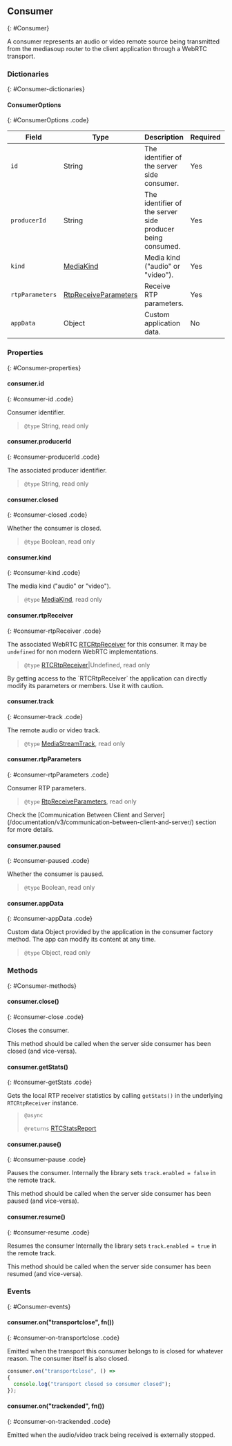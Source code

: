 ## Consumer
{: #Consumer}

<section markdown="1">

A consumer represents an audio or video remote source being transmitted from the mediasoup router to the client application through a WebRTC transport.

</section>


### Dictionaries
{: #Consumer-dictionaries}

<section markdown="1">

#### ConsumerOptions
{: #ConsumerOptions .code}

<div markdown="1" class="table-wrapper L3">

Field           | Type    | Description   | Required | Default
--------------- | ------- | ------------- | -------- | ---------
`id`            | String  | The identifier of the server side consumer. | Yes |
`producerId`    | String  | The identifier of the server side producer being consumed. | Yes |
`kind`          | [MediaKind](/documentation/v3/mediasoup/rtp-parameters-and-capabilities/#MediaKind) | Media kind ("audio" or "video"). | Yes |
`rtpParameters` | [RtpReceiveParameters](/documentation/v3/mediasoup/rtp-parameters-and-capabilities/#RtpReceiveParameters) | Receive RTP parameters. | Yes |
`appData`       | Object  | Custom application data. | No | `{ }`

</div>

</section>


### Properties
{: #Consumer-properties}

<section markdown="1">

#### consumer.id
{: #consumer-id .code}

Consumer identifier.

> `@type` String, read only

#### consumer.producerId
{: #consumer-producerId .code}

The associated producer identifier.

> `@type` String, read only

#### consumer.closed
{: #consumer-closed .code}

Whether the consumer is closed.

> `@type` Boolean, read only

#### consumer.kind
{: #consumer-kind .code}

The media kind ("audio" or "video").

> `@type` [MediaKind](/documentation/v3/mediasoup/rtp-parameters-and-capabilities/#MediaKind), read only

#### consumer.rtpReceiver
{: #consumer-rtpReceiver .code}

The associated WebRTC [RTCRtpReceiver](https://www.w3.org/TR/webrtc/#rtcrtpreceiver-interface) for this consumer. It may be `undefined` for non modern WebRTC implementations.

> `@type` [RTCRtpReceiver](https://www.w3.org/TR/webrtc/#rtcrtpreceiver-interface)\|Undefined, read only

<div markdown="1" class="note">
By getting access to the `RTCRtpReceiver` the application can directly modify its parameters or members. Use it with caution.
</div>

#### consumer.track
{: #consumer-track .code}

The remote audio or video track.

> `@type` [MediaStreamTrack](https://www.w3.org/TR/mediacapture-streams/#mediastreamtrack), read only

#### consumer.rtpParameters
{: #consumer-rtpParameters .code}

Consumer RTP parameters.

> `@type` [RtpReceiveParameters](/documentation/v3/mediasoup/rtp-parameters-and-capabilities/#RtpReceiveParameters), read only

<div markdown="1" class="note">
Check the [Communication Between Client and Server](/documentation/v3/communication-between-client-and-server/) section for more details.
</div>

#### consumer.paused
{: #consumer-paused .code}

Whether the consumer is paused.

> `@type` Boolean, read only

#### consumer.appData
{: #consumer-appData .code}

Custom data Object provided by the application in the consumer factory method. The app can modify its content at any time.

> `@type` Object, read only

</section>


### Methods
{: #Consumer-methods}

<section markdown="1">

#### consumer.close()
{: #consumer-close .code}

Closes the consumer.

<div markdown="1" class="note">
This method should be called when the server side consumer has been closed (and vice-versa).
</div>

#### consumer.getStats()
{: #consumer-getStats .code}

Gets the local RTP receiver statistics by calling `getStats()` in the underlying `RTCRtpReceiver` instance.

> `@async`
> 
> `@returns` [RTCStatsReport](https://w3c.github.io/webrtc-pc/#dom-rtcstatsreport)

#### consumer.pause()
{: #consumer-pause .code}

Pauses the consumer. Internally the library sets `track.enabled = false` in the remote track.

<div markdown="1" class="note">
This method should be called when the server side consumer has been paused (and vice-versa).
</div>

#### consumer.resume()
{: #consumer-resume .code}

Resumes the consumer Internally the library sets `track.enabled = true` in the remote track.

<div markdown="1" class="note">
This method should be called when the server side consumer has been resumed (and vice-versa).
</div>

</section>


### Events
{: #Consumer-events}

<section markdown="1">

#### consumer.on("transportclose", fn())
{: #consumer-on-transportclose .code}

Emitted when the transport this consumer belongs to is closed for whatever reason. The consumer itself is also closed.

```javascript
consumer.on("transportclose", () =>
{
  console.log("transport closed so consumer closed");
});
```

#### consumer.on("trackended", fn())
{: #consumer-on-trackended .code}

Emitted when the audio/video track being received is externally stopped.

</section>
